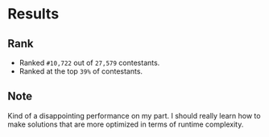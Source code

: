 # Results

## Rank

- Ranked `#10,722` out of `27,579` contestants.
- Ranked at the top `39%` of contestants.

## Note

Kind of a disappointing performance on my part. I should really learn how to make solutions that are more optimized in terms of runtime complexity.

